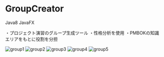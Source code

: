 # GroupCreator
Java8  JavaFX

・プロジェクト演習のグループ生成ツール
・性格分析を使用
・PMBOKの知識エリアをもとに役割を分担

![group1](https://user-images.githubusercontent.com/99701409/155055274-ee6e2966-b4e3-4862-8644-091519d13a3b.png)
![group2](https://user-images.githubusercontent.com/99701409/155055284-3690f153-72a3-4747-9e4d-a3932a5c95c1.png)
![group3](https://user-images.githubusercontent.com/99701409/155055288-5f0458ed-8fde-4592-81fb-b34d6dd3d9f2.png)
![group4](https://user-images.githubusercontent.com/99701409/155055295-d4660f8a-ccaa-4141-b7df-706c3929f1b6.png)
![group5](https://user-images.githubusercontent.com/99701409/155055302-d764cb03-683d-42a9-b56f-eda59e28cfdc.png)
